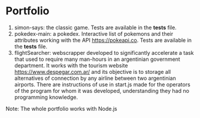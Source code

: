 # Portfolio

1. simon-says: the classic game. Tests are available in the __tests__ file.
2. pokedex-main: a pokedex. Interactive list of pokemons and their attributes working with the API https://pokeapi.co. Tests are available in the __tests__ file.
3. flightSearcher: webscrapper developed to significantly accelerate a task that used to require many man-hours in an argentinian government department. It works with the tourism website https://www.despegar.com.ar/ and its objective is to storage all alternatives of connection by any airline between two argentinian airports. There are instructions of use in start.js made for the operators of the program for whom it was developed, understanding they had no programming knowledge.

Note: The whole portfolio works with Node.js
